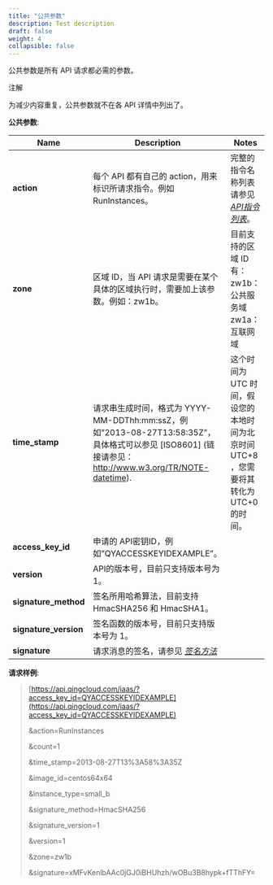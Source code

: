 ```yaml
---
title: "公共参数"
description: Test description
draft: false
weight: 4
collapsible: false
---
```


公共参数是所有 API 请求都必需的参数。

注解

为减少内容重复，公共参数就不在各 API 详情中列出了。

**公共参数**:

| Name | Description | Notes |
| --- | --- | --- |
| **action** | 每个 API 都有自己的 action，用来标识所请求指令。例如 RunInstances。 | 完整的指令名称列表请参见 [_API指令列表_](../command_list/instance/)。 |
| **zone** | 区域 ID，当 API 请求是需要在某个具体的区域执行时，需要加上该参数。例如：zw1b。 | 目前支持的区域 ID 有：<br/>zw1b：公共服务域<br/>zw1a：互联网域 |
| **time_stamp** | 请求串生成时间，格式为 YYYY-MM-DDThh:mm:ssZ，例如”2013-08-27T13:58:35Z”，具体格式可以参见 [ISO8601] (链接请参见：http://www.w3.org/TR/NOTE-datetime). | 这个时间为 UTC 时间，假设您的本地时间为北京时间 UTC+8 ，您需要将其转化为 UTC+0 的时间。 |
| **access_key_id** | 申请的 API密钥ID，例如”QYACCESSKEYIDEXAMPLE”。 |   |
| **version** | API的版本号，目前只支持版本号为 1。 |   |
| **signature_method** | 签名所用哈希算法，目前支持 HmacSHA256 和 HmacSHA1。 |   |
| **signature_version** | 签名函数的版本号，目前只支持版本号为 1。 |   |
| **signature** | 请求消息的签名，请参见 [_签名方法_](../signature/) |   |

**请求样例**:

>[https://api.qingcloud.com/iaas/?access_key_id=QYACCESSKEYIDEXAMPLE](https://api.qingcloud.com/iaas/?access_key_id=QYACCESSKEYIDEXAMPLE)
>
>&action=RunInstances
>
> &count=1
>
> &time_stamp=2013-08-27T13%3A58%3A35Z
>
> &image_id=centos64x64
>
> &instance_type=small_b
>
> &signature_method=HmacSHA256
>
> &signature_version=1
>
> &version=1
>
> &zone=zw1b
>
> &signature=xMFvKenlbAAc0jGJ0iBHUhzh/wOBu3B8hypk+fTThFY=
